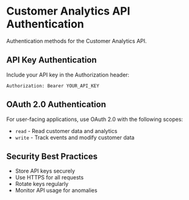 # Customer Analytics API Authentication

Authentication methods for the Customer Analytics API.

## API Key Authentication

Include your API key in the Authorization header:

```http
Authorization: Bearer YOUR_API_KEY
```

## OAuth 2.0 Authentication

For user-facing applications, use OAuth 2.0 with the following scopes:
- `read` - Read customer data and analytics
- `write` - Track events and modify customer data

## Security Best Practices

- Store API keys securely
- Use HTTPS for all requests  
- Rotate keys regularly
- Monitor API usage for anomalies